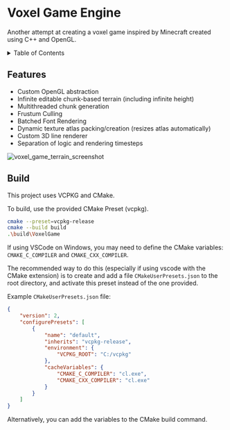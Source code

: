 # Voxel Game Engine
Another attempt at creating a voxel game inspired by Minecraft
created using C++ and OpenGL.

<details>
<summary>Table of Contents</summary>

- [Features](#features)
- [Build](#build)

</details>

## Features
- Custom OpenGL abstraction
- Infinite editable chunk-based terrain (including infinite height)
- Multithreaded chunk generation
- Frustum Culling
- Batched Font Rendering
- Dynamic texture atlas packing/creation (resizes atlas automatically)
- Custom 3D line renderer
- Separation of logic and rendering timesteps

![voxel_game_terrain_screenshot](https://github.com/user-attachments/assets/81f8ee39-7b4f-46d6-8187-3aadaafbd89e)

## Build
This project uses VCPKG and CMake.

To build, use the provided CMake Preset (vcpkg).

```bash
cmake --preset=vcpkg-release
cmake --build build
.\build\VoxelGame
```

If using VSCode on Windows, you may need to define the CMake
variables: `CMAKE_C_COMPILER` and `CMAKE_CXX_COMPILER`.

The recommended way to do this (especially if using vscode with the CMake extension) 
is to create and add a file `CMakeUserPresets.json` to the root directory, and 
activate this preset instead of the one provided.

Example `CMakeUserPresets.json` file:
```json
{
    "version": 2,
    "configurePresets": [
        {
            "name": "default",
            "inherits": "vcpkg-release",
            "environment": {
                "VCPKG_ROOT": "C:/vcpkg"
            },
            "cacheVariables": {
                "CMAKE_C_COMPILER": "cl.exe",
                "CMAKE_CXX_COMPILER": "cl.exe"
            }
        }
    ]
}
```

Alternatively, you can add the variables to the CMake build command.
